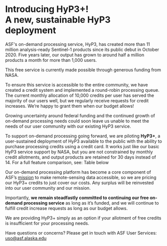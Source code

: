 # Introducing HyP3+! <br> A new, sustainable HyP3 deployment

ASF's on-demand processing service, HyP3, has created more than 11 million analysis-ready Sentinel-1 products since its public debut in October 2020. Five years later, our output has grown to around half a million products a month for more than 1,000 users. 

This free service is currently made possible through generous funding from NASA.

To ensure this service is accessible to the entire community, we have created a credit system and implemented a round-robin processing queue. The current monthly allocation of 10,000 credits per user has served the majority of our users well, but we regularly receive requests for credit increases. We’re happy to grant them when our budget allows!

Growing uncertainty around federal funding and the continued growth of on-demand processing needs could soon leave us unable to meet the needs of our user community with our existing HyP3 service. 

To support on-demand processing going forward, we are piloting **HyP3+**, a user-sustained deployment of HyP3 available to the public with the ability to purchase processing credits using a credit card. It works just like our basic HyP3 service support by NASA, but you are not constrained by monthly credit allotments, and output products are retained for 30 days instead of 14. For a full feature comparison, see: Table below

Our on-demand processing platform has become a core component of ASF’s [mission](https://asf.alaska.edu/about-asf/) to make remote-sensing data accessible, so we are pricing our HyP3+ credits to just cover our costs. Any surplus will be reinvested into our user community and our mission. 

Importantly, **we remain steadfastly committed to continuing our free on-demand processing service** as long as it’s funded, and we will continue to fulfill credit increase requests as long as our budget allows. 

We are providing HyP3+ simply as an option if your allotment of free credits is insufficient for your processing needs. 

Have questions or concerns? Please get in touch with ASF User Services: [uso@asf.alaska.edu](mailto:uso@asf.alaska.edu "uso@asf.alaska.edu") 
